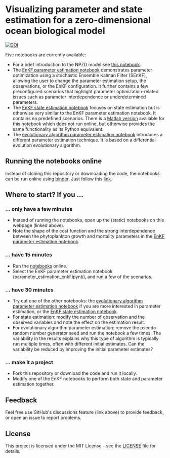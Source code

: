# Visualizing parameter and state estimation for a zero-dimensional ocean biological model

[![DOI](https://zenodo.org/badge/DOI/10.5281/zenodo.6968374.svg)](https://doi.org/10.5281/zenodo.6968374)

Five notebooks are currently available:

 * For a brief introduction to the NPZD model see [this notebook](npzd.ipynb).
 * The [EnKF parameter estimation notebook](parameter_estimation_enkf.ipynb) demonstrates parameter optimization using a stochastic Ensemble Kalman Filter (SEnKF), allowing the user to change the parameter estimation setup, the observations, or the EnKF configuration. It further contains a few preconfigured scenarios that highlight parameter optimization-related issues such as parameter interdependence or underdetermined parameters.
 * The [EnKF state estimation notebook](state_estimation_enkf.ipynb) focuses on state estimation but is otherwise very similar to the EnKF parameter estimation notebook. It contains no predefined scenarios. There is a [Matlab version](state_estimation_enkf_matlab.ipynb) available for this notebook which does not run online, but otherwise provides the same functionality as its Python equivalent.
 * The [evolutionary algorithm parameter estimation notebook](parameter_estimation_de.ipynb) introduces a different parameter estimation technique. It is based on a differential evolution evolutionary algorithm.

## Running the notebooks online

Instead of cloning this repository or downloading the code, the notebooks can be run online using [binder](https://mybinder.org/).
Just follow this [link](https://mybinder.org/v2/gh/jpmattern/obm-primer/HEAD). 

## Where to start? If you ...

### ... only have a few minutes

 * Instead of running the notebooks, open up the (static) notebooks on this webpage (linked above).
 * Note the shape of the cost function and the strong interdependence between the phytoplankton growth and mortality parameters in the [EnKF parameter estimation notebook](parameter_estimation_enkf.ipynb).

### ... have 15 minutes
 
 * Run the [notebooks](https://mybinder.org/v2/gh/jpmattern/obm-primer/HEAD) online.
 * Select the EnKF parameter estimation notebook (parameter_estimation_enkf.ipynb), and run a few of the scenarios.

### ... have 30 minutes

 * Try out one of the other notebooks: the [evolutionary algorithm parameter estimation notebook](parameter_estimation_de.ipynb) if you are more interested in parameter estimation, or the [EnKF state estimation notebook](state_estimation_enkf.ipynb).
 * For state estimation: modify the number of observation and the observed variables and note the effect on the estimation result. 
 * For evolutionary algorithm parameter estimation: remove the pseudo-random number generator seed and run the notebook a few times. The variability in the results explains why this type of algorithm is typically run multiple times, often with different initial estimates. Can the variability be reduced by improving the initial parameter estimates?

### ... make it a project

 * Fork this repository or download the code and run it locally.
 * Modify one of the EnKF notebooks to perform both state and parameter estimation together.

## Feedback

Feel free use GitHub's discussions feature (link above) to provide feedback, or open an issue to report problems.

## License

This project is licensed under the MIT License - see the [LICENSE](LICENSE) file for details.
